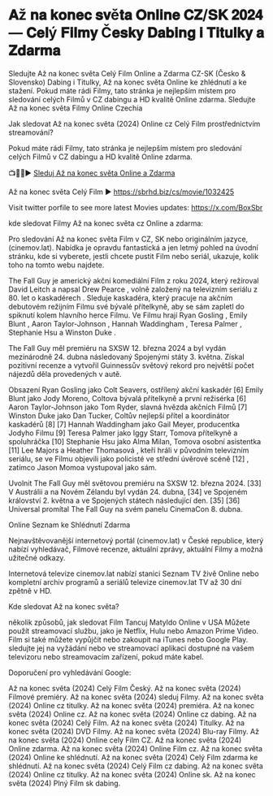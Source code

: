# 𝐀ž 𝐧𝐚 𝐤𝐨𝐧𝐞𝐜 𝐬𝐯ě𝐭𝐚 𝐎𝐧𝐥𝐢𝐧𝐞 𝐂𝐙/𝐒𝐊 𝟐𝟎𝟐𝟒 — 𝐂𝐞𝐥ý 𝐅𝐢𝐥𝐦𝐲 Č𝐞𝐬𝐤𝐲 𝐃𝐚𝐛𝐢𝐧𝐠 𝐢 𝐓𝐢𝐭𝐮𝐥𝐤𝐲 𝐚 𝐙𝐝𝐚𝐫𝐦𝐚

Sledujte Až na konec světa Celý Film Online a Zdarma CZ-SK (Česko & Slovensko) Dabing i Titulky, Až na konec světa Online ke zhlédnutí a ke stažení. Pokud máte rádi Filmy, tato stránka je nejlepším místem pro sledování celých Filmů v CZ dabingu a HD kvalitě Online zdarma. Sledujte Až na konec světa Filmy Online Czechia

Jak sledovat Až na konec světa (2024) Online cz Celý Film prostřednictvím streamování?

Pokud máte rádi Filmy, tato stránka je nejlepším místem pro sledování celých Filmů v CZ dabingu a HD kvalitě Online zdarma.

📺📱🔥▶️ [Sleduj Až na konec světa Online a Zdarma](https://sbrhd.biz/cs/movie/1032425)

Až na konec světa Celý Film ▶️ https://sbrhd.biz/cs/movie/1032425

Visit twitter porfile to see more latest Movies updates: https://x.com/BoxSbr


kde sledovat Filmy Až na konec světa cz Online a zdarma:

Pro sledování Až na konec světa Film v CZ, SK nebo originálním jazyce, (cinemov.lat). Nabídka je opravdu fantastická a jen letmý pohled na úvodní stránku, kde si vyberete, jestli chcete pustit Film nebo seriál, ukazuje, kolik toho na tomto webu najdete.

The Fall Guy je americký akční komediální Film z roku 2024, který režíroval David Leitch a napsal Drew Pearce , volně založený na televizním seriálu z 80. let o kaskadérech . Sleduje kaskadéra, který pracuje na akčním debutovém režijním Filmu své bývalé přítelkyně, aby se sám zapletl do spiknutí kolem hlavního herce Filmu. Ve Filmu hrají Ryan Gosling , Emily Blunt , Aaron Taylor-Johnson , Hannah Waddingham , Teresa Palmer , Stephanie Hsu a Winston Duke .

The Fall Guy měl premiéru na SXSW 12. března 2024 a byl vydán mezinárodně 24. dubna následovaný Spojenými státy 3. května. Získal pozitivní recenze a vytvořil Guinnessův světový rekord pro největší počet nájezdů děla provedených v autě.

Obsazení 
Ryan Gosling jako Colt Seavers, ostřílený akční kaskadér [6]
Emily Blunt jako Jody Moreno, Coltova bývalá přítelkyně a první režisérka [6]
Aaron Taylor-Johnson jako Tom Ryder, slavná hvězda akčních Filmů [7]
Winston Duke jako Dan Tucker, Coltův nejlepší přítel a koordinátor kaskadérů [8] [7]
Hannah Waddingham jako Gail Meyer, producentka Jodyho Filmu [9]
Teresa Palmer jako Iggy Starr, Tomova přítelkyně a spoluhráčka [10]
Stephanie Hsu jako Alma Milan, Tomova osobní asistentka [11]
Lee Majors a Heather Thomasová , kteří hráli v původním televizním seriálu, se ve Filmu objevili jako policisté ve střední úvěrové scéně [12] , zatímco Jason Momoa vystupoval jako sám.

Uvolnit 
The Fall Guy měl světovou premiéru na SXSW 12. března 2024. [33] V Austrálii a na Novém Zélandu byl vydán 24. dubna, [34] ve Spojeném království 2. května a ve Spojených státech následující den. [35] [36] Universal promítal The Fall Guy na svém panelu CinemaCon 8. dubna.


Online Seznam ke Shlédnutí Zdarma

Nejnavštěvovanější internetový portál (cinemov.lat) v České republice, který nabízí vyhledávač, Filmové recenze, aktuální zprávy, aktuální Filmy a možná užitečné odkazy.

Internetová televize cinemov.lat nabízí stanici Seznam TV živě Online nebo kompletní archiv programů a seriálů televize cinemov.lat TV až 30 dní zpětně v HD.

Kde sledovat Až na konec světa?

několik způsobů, jak sledovat Film Tancuj Matyldo Online v USA Můžete použít streamovací službu, jako je Netflix, Hulu nebo Amazon Prime Video. Film si také můžete vypůjčit nebo zakoupit na iTunes nebo Google Play. sledujte jej na vyžádání nebo ve streamovací aplikaci dostupné na vašem televizoru nebo streamovacím zařízení, pokud máte kabel.

Doporučení pro vyhledávání Google:

Až na konec světa (2024) Celý Film Český.
Až na konec světa (2024) Filmové premiéry.
Až na konec světa (2024) sleduj Filmy.
Až na konec světa (2024) Online cz titulky.
Až na konec světa (2024) premiéra.
Až na konec světa (2024) Online cz.
Až na konec světa (2024) Online cz dabing.
Až na konec světa (2024) Celý Film.
Až na konec světa (2024) Titulky.
Až na konec světa (2024) DVD Filmy.
Až na konec světa (2024) Blu-ray Filmy.
Až na konec světa (2024) Online cely Film CZ.
Až na konec světa (2024) Online zdarma.
Až na konec světa (2024) Online Film cz.
Až na konec světa (2024) Online ke shlédnutí.
Až na konec světa (2024) Celý Film zdarma ke shlédnutí.
Až na konec světa (2024) Celý Film cz dabing.
Až na konec světa (2024) Online cz titulky.
Až na konec světa (2024) Online sk.
Až na konec světa (2024) Plný Film sk dabing.

